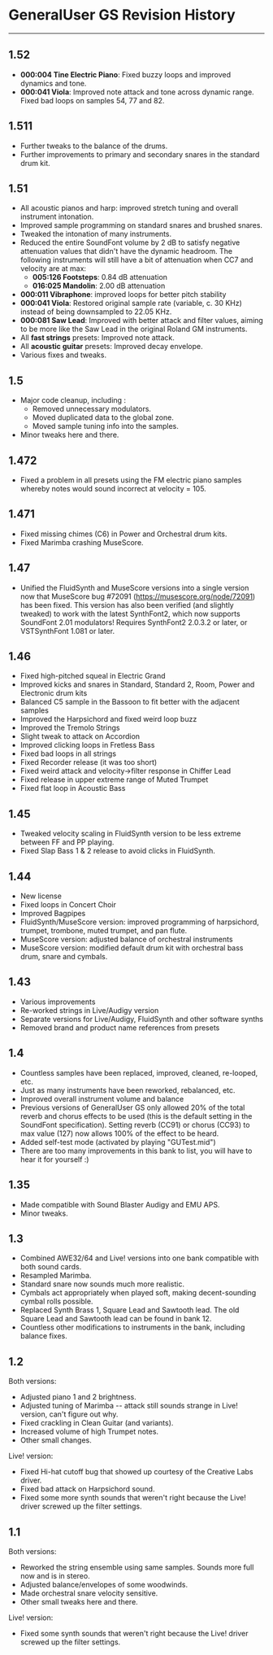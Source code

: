 # GeneralUser GS Revision History

---

## 1.52

* **000:004 Tine Electric Piano**: Fixed buzzy loops and improved dynamics and tone.
* **000:041 Viola**: Improved note attack and tone across dynamic range. Fixed bad loops on samples 54, 77 and 82.

## 1.511

* Further tweaks to the balance of the drums.
* Further improvements to primary and secondary snares in the standard drum kit.

## 1.51

* All acoustic pianos and harp: improved stretch tuning and overall instrument intonation.
* Improved sample programming on standard snares and brushed snares.
* Tweaked the intonation of many instruments.
* Reduced the entire SoundFont volume by 2 dB to satisfy negative attenuation values that didn't have the dynamic headroom. The following instruments will still have a bit of attenuation when CC7 and velocity are at max:
  - **005:126 Footsteps**: 0.84 dB attenuation
  - **016:025 Mandolin**: 2.00 dB attenuation
* **000:011 Vibraphone**: improved loops for better pitch stability
* **000:041 Viola**: Restored original sample rate (variable, c. 30 KHz) instead of being downsampled to 22.05 KHz.
* **000:081 Saw Lead**: Improved with better attack and filter values, aiming to be more like the Saw Lead in the original Roland GM instruments.
* All **fast strings** presets: Improved note attack.
* All **acoustic guitar** presets: Improved decay envelope.
* Various fixes and tweaks.

## 1.5

* Major code cleanup, including :
  - Removed unnecessary modulators.
  - Moved duplicated data to the global zone.
  - Moved sample tuning info into the samples.
* Minor tweaks here and there.

## 1.472

* Fixed a problem in all presets using the FM electric piano samples whereby notes would sound incorrect at velocity = 105.

## 1.471

* Fixed missing chimes (C6) in Power and Orchestral drum kits.
* Fixed Marimba crashing MuseScore.

## 1.47

* Unified the FluidSynth and MuseScore versions into a single version now that MuseScore bug #72091 (https://musescore.org/node/72091) has been fixed. This version has also been verified (and slightly tweaked) to work with the latest SynthFont2, which now supports SoundFont 2.01 modulators! Requires SynthFont2 2.0.3.2 or later, or VSTSynthFont 1.081 or later.

## 1.46

* Fixed high-pitched squeal in Electric Grand
* Improved kicks and snares in Standard, Standard 2, Room, Power and Electronic drum kits
* Balanced C5 sample in the Bassoon to fit better with the adjacent samples
* Improved the Harpsichord and fixed weird loop buzz
* Improved the Tremolo Strings
* Slight tweak to attack on Accordion
* Improved clicking loops in Fretless Bass
* Fixed bad loops in all strings
* Fixed Recorder release (it was too short)
* Fixed weird attack and velocity->filter response in Chiffer Lead
* Fixed release in upper extreme range of Muted Trumpet
* Fixed flat loop in Acoustic Bass

## 1.45

* Tweaked velocity scaling in FluidSynth version to be less extreme between FF and PP playing.
* Fixed Slap Bass 1 & 2 release to avoid clicks in FluidSynth.

## 1.44

* New license
* Fixed loops in Concert Choir
* Improved Bagpipes
* FluidSynth/MuseScore version: improved programming of harpsichord, trumpet, trombone, muted trumpet, and pan flute.
* MuseScore version: adjusted balance of orchestral instruments
* MuseScore version: modified default drum kit with orchestral bass drum, snare and cymbals.

## 1.43

* Various improvements
* Re-worked strings in Live/Audigy version
* Separate versions for Live/Audigy, FluidSynth and other software synths
* Removed brand and product name references from presets

## 1.4

* Countless samples have been replaced, improved, cleaned, re-looped, etc.
* Just as many instruments have been reworked, rebalanced, etc.
* Improved overall instrument volume and balance
* Previous versions of GeneralUser GS only allowed 20% of the total reverb and chorus effects to be used (this is the default setting in the SoundFont specification).  Setting reverb (CC91) or chorus (CC93) to max value (127) now allows 100% of the effect to be heard.
* Added self-test mode (activated by playing "GUTest.mid")
* There are too many improvements in this bank to list, you will have to hear it for yourself :)

## 1.35

* Made compatible with Sound Blaster Audigy and EMU APS.
* Minor tweaks.

## 1.3

* Combined AWE32/64 and Live! versions into one bank compatible with both sound cards.
* Resampled Marimba.
* Standard snare now sounds much more realistic.
* Cymbals act appropriately when played soft, making decent-sounding cymbal rolls possible.
* Replaced Synth Brass 1, Square Lead and Sawtooth lead.  The old Square Lead and Sawtooth lead can be found in bank 12.
* Countless other modifications to instruments in the bank, including balance fixes.

## 1.2

Both versions:
* Adjusted piano 1 and 2 brightness.
* Adjusted tuning of Marimba -- attack still sounds strange in Live! version, can't figure out why.
* Fixed crackling in Clean Guitar (and variants).
* Increased volume of high Trumpet notes.
* Other small changes.

Live! version:
* Fixed Hi-hat cutoff bug that showed up courtesy of the Creative Labs driver.
* Fixed bad attack on Harpsichord sound.
* Fixed some more synth sounds that weren't right because the Live! driver screwed up the filter settings.

## 1.1

Both versions:
* Reworked the string ensemble using same samples.  Sounds more full now and is in stereo.
* Adjusted balance/envelopes of some woodwinds.
* Made orchestral snare velocity sensitive.
* Other small tweaks here and there.

Live! version:
* Fixed some synth sounds that weren't right because the Live! driver screwed up the filter settings.
